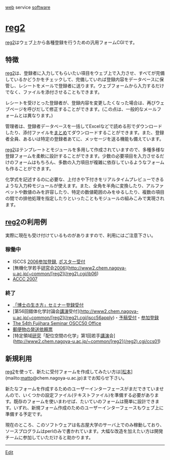 ---
---
[web](/web) service
[software](/software)
# [reg2](/reg2)
[reg2](/reg2)はウェブ上から各種登録を行うための汎用フォームCGIです。

## 特徴
[reg2](/reg2)は、登録者に入力してもらいたい項目をウェブ上で入力させ、すべてが完備しているかどうかをチェックして、完備していれば登録内容をデータベースに保管し、レシートをメールで登録者に送ります。ウェブフォームから入力するだけでなく、ファイルを添付させることもできます。

レシートを受けとった登録者が、登録内容を変更したくなった場合は、再びウェブページを呼びだして修正することができます。(この点は、一般的なメールフォームとは異なります。)

管理者は、登録者データベースを一括してExcelなどで読める形でダウンロードしたり、添付ファイルを[まとめ](/まとめ)てダウンロードすることができます。また、登録者全員、あるいは特定の登録者あてに、メッセージを送る機能も備えています。

[reg2](/reg2)はテンプレートとモジュールを多用して作成されていますので、多種多様な登録フォームを柔軟に設計することができます。少数の必要項目を入力させるだけのフォームはもちろん、多数の入力項目が複雑に依存しているようなフォームも作ることができます。

化学式を記述するのに必要な、上付きや下付きをリアルタイムプレビューできるような入力枠モジュールが使えます。また、全角を半角に変換したり、アルファベットや数値のみを許容したり、特定の数値範囲のみをゆるしたり、複数の項目の間での排他処理を指定したりといったこともモジュールの組みこみで実現されます。
## [reg2](/reg2)の利用例
実際に現在も受け付けているものがありますので、利用にはご注意下さい。
### 稼働中
* ISCCS [2006](/2006)[参加登録](http://www2.chem.nagoya-u.ac.jp/~common/[reg2](/reg2).cgi/isccs06entry), [ポスター受付](http://www2.chem.nagoya-u.ac.jp/~common/[reg2](/reg2).cgi/isccs06poster)
* [無機化学若手[研究](/研究)会[2006](/2006)](http://www2.chem.nagoya-u.ac.jp/~common/[reg2](/reg2).cgi/ib06)
* [ACCC 2007](http://www2.chem.nagoya-u.ac.jp/~common/[reg2](/reg2).cgi/accc07)
### 終了
* [「博士の生き方」セミナー登録受付](http://www2.chem.nagoya-u.ac.jp/~common/[reg2](/reg2).cgi/life)
* [第56回錯体化学討論会[講演](/講演)受付](http://www2.chem.nagoya-u.ac.jp/~common/[reg2](/reg2).cgi/jscc56apply)・[予稿受付](http://www2.chem.nagoya-u.ac.jp/~common/[reg2](/reg2).cgi/jscc56abst)・[参加登録](http://www2.chem.nagoya-u.ac.jp/~common/[reg2](/reg2).cgi/jscc56entry)
* [The 54th Fujihara Seminar OSCC50 Office](http://www2.chem.nagoya-u.ac.jp/~common/[reg2](/reg2).cgi/oscc50)
* [郵便物の発送依頼票](http://www2.chem.nagoya-u.ac.jp/~common/[reg2](/reg2).cgi/post)
* [特定領域[研究](/研究)「配位空間の化学」第1回若手[講演](/講演)会](http://www2.chem.nagoya-u.ac.jp/~common/[reg2](/reg2).cgi/ccs01)
## 新規利用
[reg2](/reg2)を使って、新たに受付フォームを作成してみたい方は[[松本](/松本)](mailto:[matto](/matto)@chem.nagoya-u.ac.jp)までお知らせ下さい。

新たなフォームを作成するためのユーザーインターフェースがまだできていませんので、いくつかの設定ファイル(テキストファイル)を準備する必要があります。既存のフォームを使いまわせば、たいていのフォームは簡単に設計できます。いずれ、新規フォーム作成のためのユーザーインターフェースもウェブ上に準備する予定です。

現在のところ、このソフトウェアは名古屋大学のサーバ上でのみ稼動しており、ソースプログラムはperlのみで書かれています。大幅な改造を加えたい方は開発チームに参加していただけると助かります。



----
[Edit](https://github.com/vitroid/vitroid.github.io/edit/master/MD/reg2.md)
